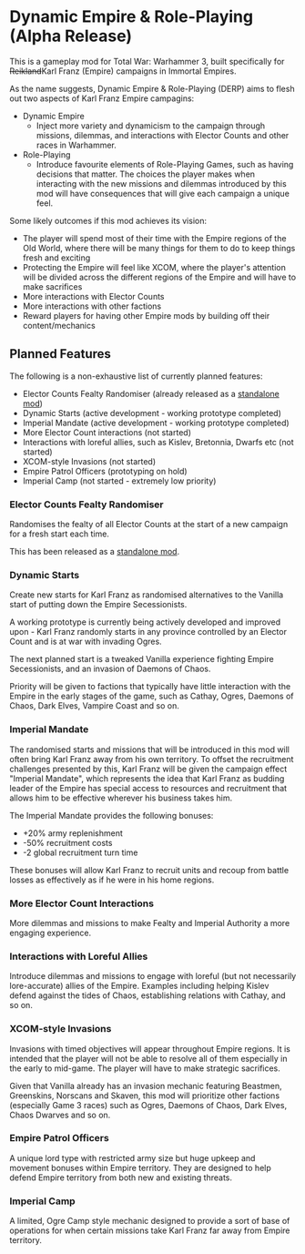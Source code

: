 # Dynamic Empire & Role-Playing (Alpha Release)
This is a gameplay mod for Total War: Warhammer 3, built specifically for ~~Reikland~~Karl Franz (Empire) campaigns in Immortal Empires.

As the name suggests, Dynamic Empire & Role-Playing (DERP) aims to flesh out two aspects of Karl Franz Empire campagins:
- Dynamic Empire
    - Inject more variety and dynamicism to the campaign through missions, dilemmas, and interactions with Elector Counts and other races in Warhammer.
- Role-Playing
    - Introduce favourite elements of Role-Playing Games, such as having decisions that matter. The choices the player makes when interacting with the new missions and dilemmas introduced by this mod will have consequences that will give each campaign a unique feel.

Some likely outcomes if this mod achieves its vision:
- The player will spend most of their time with the Empire regions of the Old World, where there will be many things for them to do to keep things fresh and exciting
- Protecting the Empire will feel like XCOM, where the player's attention will be divided across the different regions of the Empire and will have to make sacrifices
- More interactions with Elector Counts
- More interactions with other factions
- Reward players for having other Empire mods by building off their content/mechanics

## Planned Features
The following is a non-exhaustive list of currently planned features:
- Elector Counts Fealty Randomiser (already released as a [standalone mod](https://steamcommunity.com/sharedfiles/filedetails/?id=2981189943))
- Dynamic Starts (active development - working prototype completed)
- Imperial Mandate (active development - working prototype completed)
- More Elector Count interactions (not started)
- Interactions with loreful allies, such as Kislev, Bretonnia, Dwarfs etc (not started)
- XCOM-style Invasions (not started)
- Empire Patrol Officers (prototyping on hold)
- Imperial Camp (not started - extremely low priority)

### Elector Counts Fealty Randomiser
Randomises the fealty of all Elector Counts at the start of a new campaign for a fresh start each time.

This has been released as a [standalone mod](https://steamcommunity.com/sharedfiles/filedetails/?id=2981189943).

### Dynamic Starts
Create new starts for Karl Franz as randomised alternatives to the Vanilla start of putting down the Empire Secessionists.

A working prototype is currently being actively developed and improved upon - Karl Franz randomly starts in any province controlled by an Elector Count and is at war with invading Ogres.

The next planned start is a tweaked Vanilla experience fighting Empire Secessionists, and an invasion of Daemons of Chaos.

Priority will be given to factions that typically have little interaction with the Empire in the early stages of the game, such as Cathay, Ogres, Daemons of Chaos, Dark Elves, Vampire Coast and so on.

### Imperial Mandate
The randomised starts and missions that will be introduced in this mod will often bring Karl Franz away from his own territory. To offset the recruitment challenges presented by this, Karl Franz will be given the campaign effect "Imperial Mandate", which represents the idea that Karl Franz as budding leader of the Empire has special access to resources and recruitment that allows him to be effective wherever his business takes him.

The Imperial Mandate provides the following bonuses:
- +20% army replenishment
- -50% recruitment costs
- -2 global recruitment turn time

These bonuses will allow Karl Franz to recruit units and recoup from battle losses as effectively as if he were in his home regions.

### More Elector Count Interactions
More dilemmas and missions to make Fealty and Imperial Authority a more engaging experience.

### Interactions with Loreful Allies
Introduce dilemmas and missions to engage with loreful (but not necessarily lore-accurate) allies of the Empire. Examples including helping Kislev defend against the tides of Chaos, establishing relations with Cathay, and so on.

### XCOM-style Invasions
Invasions with timed objectives will appear throughout Empire regions. It is intended that the player will not be able to resolve all of them especially in the early to mid-game. The player will have to make strategic sacrifices.

Given that Vanilla already has an invasion mechanic featuring Beastmen, Greenskins, Norscans and Skaven, this mod will prioritize other factions (especially Game 3 races) such as Ogres, Daemons of Chaos, Dark Elves, Chaos Dwarves and so on.

### Empire Patrol Officers
A unique lord type with restricted army size but huge upkeep and movement bonuses within Empire territory. They are designed to help defend Empire territory from both new and existing threats.

### Imperial Camp
A limited, Ogre Camp style mechanic designed to provide a sort of base of operations for when certain missions take Karl Franz far away from Empire territory.